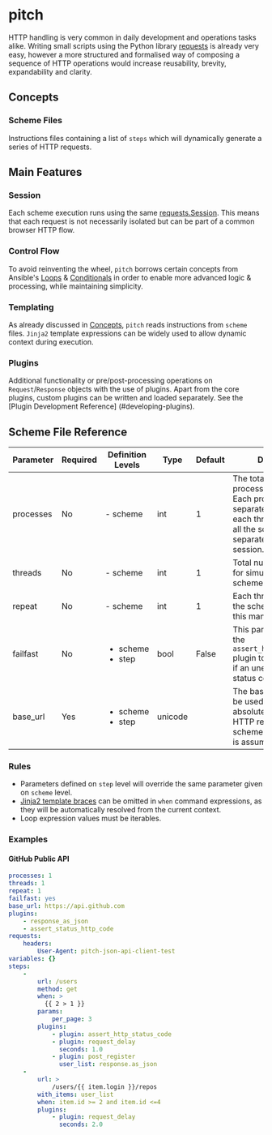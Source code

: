 # pitch

HTTP handling is very common in daily development and operations tasks alike. 
Writing small scripts using the Python library [requests](http://docs.python-requests.org/en/latest/) 
is already very easy, however a more structured and formalised way of composing a sequence of HTTP operations
would increase reusability, brevity, expandability and clarity.

## Concepts

### Scheme Files

Instructions files containing a list of `steps` which will dynamically generate
a series of HTTP requests.

## Main Features

### Session

Each scheme execution runs using the same
[requests.Session](http://docs.python-requests.org/en/latest/user/advanced/#session-objects).
This means that each request is not necessarily isolated but can be part of
a common browser HTTP flow.

### Control Flow

To avoid reinventing the wheel, `pitch` borrows certain concepts from
Ansible's
[Loops](http://docs.ansible.com/ansible/playbooks_loops.html) & 
[Conditionals](http://docs.ansible.com/ansible/playbooks_conditionals.html)
in order to enable more advanced logic & processing, while maintaining
simplicity.

### Templating

As already discussed in [Concepts](#concepts), `pitch` reads instructions from
`scheme` files. `Jinja2` template expressions can be widely used to allow
dynamic context during execution.

### Plugins

Additional functionality or pre/post-processing operations on
`Request`/`Response` objects with the use of plugins. Apart from the core
plugins, custom plugins can be written and loaded separately. See the
[Plugin Development Reference]
(#developing-plugins).

## Scheme File Reference

| Parameter | Required | Definition Levels | Type | Default | Description |
| --------- | -------- | ----------------- | ---- | ------- | ----------- |
| processes | No | - scheme | int | 1 | The total number of processes to spawn. Each process will spawn separate threads and each thread will execute all the scheme steps in a separate context and session. |
| threads | No | - scheme | int | 1 | Total number of threads for simultaneous scheme executions. |
| repeat | No | - scheme | int | 1 | Each thread will repeat the scheme execution this many times. |
| failfast | No | <ul><li>scheme</li><li>step</li></ul> | bool | False | This parameter instructs the `assert_http_status_code` plugin to stop execution if an unexpected HTTP status code is returned. |
| base_url | Yes | <ul><li>scheme</li><li>step</li></ul> | unicode || The base URL which will be used to compose the absolute URL for each HTTP request. If HTTP scheme is omitted, **http** is assumed.|

### Rules

- Parameters defined on `step` level will override the same parameter given
  on `scheme` level.
- [Jinja2 template braces](http://jinja.pocoo.org/docs/dev/templates/#variables)
can be omitted in `when` command expressions, as they
will be automatically resolved from the current context.
- Loop expression values must be iterables.

### Examples

#### GitHub Public API

```yaml
processes: 1
threads: 1
repeat: 1
failfast: yes
base_url: https://api.github.com
plugins:
    - response_as_json
    - assert_status_http_code
requests:
    headers:
        User-Agent: pitch-json-api-client-test
variables: {}
steps:
    -
        url: /users
        method: get
        when: >
          {{ 2 > 1 }}
        params:
            per_page: 3
        plugins:
            - plugin: assert_http_status_code
            - plugin: request_delay
              seconds: 1.0
            - plugin: post_register
              user_list: response.as_json
    -
        url: >
            /users/{{ item.login }}/repos
        with_items: user_list
        when: item.id >= 2 and item.id <=4
        plugins:
            - plugin: request_delay
              seconds: 2.0
```
